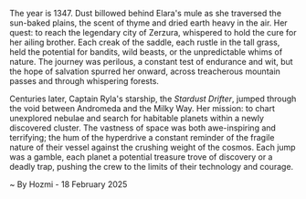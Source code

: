 
The year is 1347.  Dust billowed behind Elara's mule as she traversed the sun-baked plains, the scent of thyme and dried earth heavy in the air.  Her quest: to reach the legendary city of Zerzura, whispered to hold the cure for her ailing brother.  Each creak of the saddle, each rustle in the tall grass, held the potential for bandits, wild beasts, or the unpredictable whims of nature.  The journey was perilous, a constant test of endurance and wit, but the hope of salvation spurred her onward, across treacherous mountain passes and through whispering forests.

Centuries later, Captain Ryla's starship, the *Stardust Drifter*, jumped through the void between Andromeda and the Milky Way.  Her mission: to chart unexplored nebulae and search for habitable planets within a newly discovered cluster.  The vastness of space was both awe-inspiring and terrifying; the hum of the hyperdrive a constant reminder of the fragile nature of their vessel against the crushing weight of the cosmos.  Each jump was a gamble, each planet a potential treasure trove of discovery or a deadly trap, pushing the crew to the limits of their technology and courage.

~ By Hozmi - 18 February 2025
